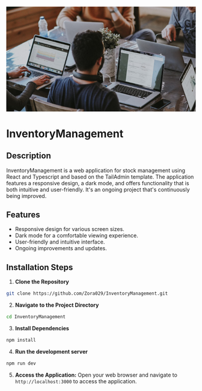 ![InventoryManagement Preview](src/images/cards/cards-06.png)
# InventoryManagement

## Description
InventoryManagement is a web application for stock management using React and Typescript and based on the TailAdmin template. The application features a responsive design, a dark mode, and offers functionality that is both intuitive and user-friendly. It's an ongoing project that's continuously being improved.

## Features
- Responsive design for various screen sizes.
- Dark mode for a comfortable viewing experience.
- User-friendly and intuitive interface.
- Ongoing improvements and updates.

## Installation Steps

1. **Clone the Repository**
```bash
git clone https://github.com/Zora029/InventoryManagement.git
```
2. **Navigate to the Project Directory**
```bash
cd InventoryManagement
```
3. **Install Dependencies**
```bash
npm install
```
4. **Run the development server**
```bash
npm run dev
```
5. **Access the Application:** Open your web browser and navigate to `http://localhost:3000` to access the application.

